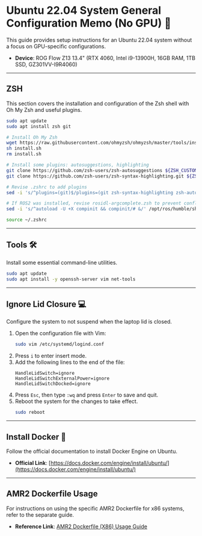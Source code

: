 # Ubuntu 22.04 System General Configuration Memo (No GPU) 📝

This guide provides setup instructions for an Ubuntu 22.04 system without a focus on GPU-specific configurations.

  * **Device**: ROG Flow Z13 13.4" (RTX 4060, Intel i9-13900H, 16GB RAM, 1TB SSD, GZ301VV-I9R4060)

-----

## **ZSH**

This section covers the installation and configuration of the Zsh shell with Oh My Zsh and useful plugins.

```bash
sudo apt update
sudo apt install zsh git

# Install Oh My Zsh
wget https://raw.githubusercontent.com/ohmyzsh/ohmyzsh/master/tools/install.sh
sh install.sh
rm install.sh

# Install some plugins: autosuggestions, highlighting
git clone https://github.com/zsh-users/zsh-autosuggestions ${ZSH_CUSTOM:-~/.oh-my-zsh/custom}/plugins/zsh-autosuggestions
git clone https://github.com/zsh-users/zsh-syntax-highlighting.git ${ZSH_CUSTOM:-~/.oh-my-zsh/custom}/plugins/zsh-syntax-highlighting

# Revise .zshrc to add plugins
sed -i 's/^plugins=(git)$/plugins=(git zsh-syntax-highlighting zsh-autosuggestions)/' ~/.zshrc

# If ROS2 was installed, revise rosidl-argcomplete.zsh to prevent conflicts
sed -i 's/^autoload -U +X compinit && compinit/# &/' /opt/ros/humble/share/rosidl_cli/environment/rosidl-argcomplete.zsh

source ~/.zshrc
```

-----

## **Tools** 🛠️

Install some essential command-line utilities.

```bash
sudo apt update
sudo apt install -y openssh-server vim net-tools
```

-----

## **Ignore Lid Closure** 💻

Configure the system to not suspend when the laptop lid is closed.

1.  Open the configuration file with Vim:
    ```bash
    sudo vim /etc/systemd/logind.conf
    ```
2.  Press `i` to enter insert mode.
3.  Add the following lines to the end of the file:
    ```
    HandleLidSwitch=ignore
    HandleLidSwitchExternalPower=ignore
    HandleLidSwitchDocked=ignore
    ```
4.  Press `Esc`, then type `:wq` and press `Enter` to save and quit.
5.  Reboot the system for the changes to take effect.
    ```bash
    sudo reboot
    ```

-----

## **Install Docker** 🐳

Follow the official documentation to install Docker Engine on Ubuntu.

  * **Official Link**: [https://docs.docker.com/engine/install/ubuntu/](https://docs.docker.com/engine/install/ubuntu/)

-----

## **AMR2 Dockerfile Usage**

For instructions on using the specific AMR2 Dockerfile for x86 systems, refer to the separate guide.

  * **Reference Link**: [AMR2 Dockerfile (X86) Usage Guide](./amr2_dockerfile.md)
